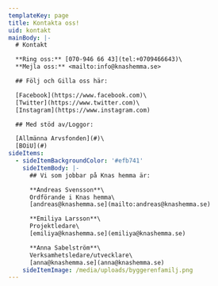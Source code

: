 ```yaml
---
templateKey: page
title: Kontakta oss!
uid: kontakt
mainBody: |-
  # Kontakt

  **Ring oss:** [070-946 66 43](tel:+0709466643)\
  **Mejla oss:** <mailto:info@knashemma.se>

  ## Följ och Gilla oss här:

  [Facebook](https://www.facebook.com)\
  [Twitter](https://www.twitter.com)\
  [Instagram](https://www.instagram.com)

  ## Med stöd av/Loggor:

  [Allmänna Arvsfonden](#)\
  [BOiU](#)
sideItems:
  - sideItemBackgroundColor: '#efb741'
    sideItemBody: |-
      ## Vi som jobbar på Knas hemma är:

      **Andreas Svensson**\
      Ordförande i Knas hemma\
      [andreas@knashemma.se](mailto:andreas@knashemma.se)

      **Emiliya Larsson**\
      Projektledare\
      [emiliya@knashemma.se](emiliya@knashemma.se)

      **Anna Sabelström**\
      Verksamhetsledare/utvecklare\
      [anna@knashemma.se](anna@knashemma.se)
    sideItemImage: /media/uploads/byggerenfamilj.png
---
```


